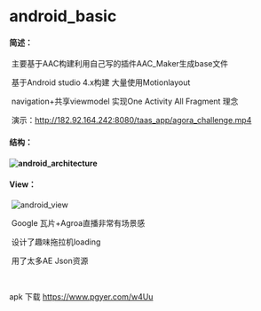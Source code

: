 

# 		android_basic

#### 简述：

​		主要基于AAC构建利用自己写的插件AAC_Maker生成base文件

​		基于Android studio 4.x构建 大量使用Motionlayout 

​		navigation+共享viewmodel 实现One Activity All Fragment 理念

​		演示：http://182.92.164.242:8080/taas_app/agora_challenge.mp4

#### 结构：	

#### 		![android_architecture](C:\Users\VULCAN\Desktop\安顺丰丰\agroa\android_architecture.png)	

#### View：

​			![android_view](C:\Users\VULCAN\Desktop\安顺丰丰\agroa\android_view.png)

​	Google 瓦片+Agroa直播非常有场景感

​	设计了趣味拖拉机loading

​	用了太多AE Json资源

​	

apk 下载 https://www.pgyer.com/w4Uu